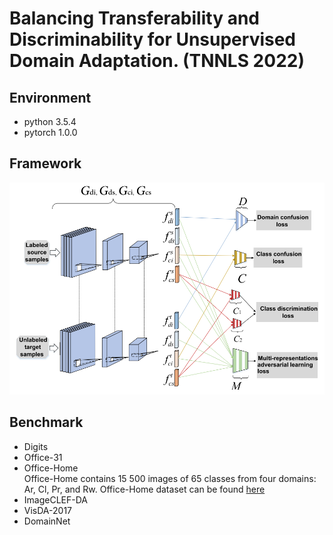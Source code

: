 # Balancing Transferability and Discriminability for Unsupervised Domain Adaptation. (TNNLS 2022)
## Environment
* python   3.5.4  
* pytorch  1.0.0  
## Framework
![image](https://github.com/J-k-Huang/DMAL/blob/main/framework.png)
## Benchmark
* Digits  
* Office-31  
* Office-Home  
Office-Home contains 15 500 images of 65 classes from four domains: Ar, Cl, Pr, and Rw. Office-Home dataset can be found [here](https://www.hemanthdv.org/officeHomeDataset.html)
* ImageCLEF-DA  
* VisDA-2017  
* DomainNet
